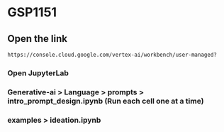 # GSP1151
## Open the link
```cmd
https://console.cloud.google.com/vertex-ai/workbench/user-managed?
```
### Open JupyterLab
### Generative-ai > Language > prompts > intro_prompt_design.ipynb (Run each cell one at a time)
### examples > ideation.ipynb
